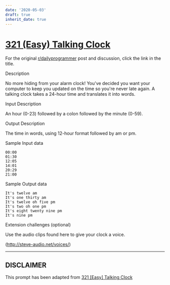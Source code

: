 ```yaml
---
date: '2020-05-03'
draft: true
inherit_date: true
---
```


# [321 (Easy) Talking Clock](https://www.reddit.com/r/dailyprogrammer/comments/6jr76h/20170627_challenge_321_easy_talking_clock/)

For the original [r/dailyprogrammer](https://www.reddit.com/r/dailyprogrammer/) post and discussion, click the link in the title.

Description

No more hiding from your alarm clock! You've decided you want your computer to keep you updated on the time so you're never late again. A talking clock takes a 24-hour time and translates it into words. 

Input Description

An hour (0-23) followed by a colon followed by the minute (0-59).

Output Description

The time in words, using 12-hour format followed by am or pm. 

Sample Input data


```
00:00
01:30
12:05
14:01
20:29
21:00
```
Sample Output data


```
It's twelve am
It's one thirty am
It's twelve oh five pm
It's two oh one pm
It's eight twenty nine pm
It's nine pm
```
Extension challenges (optional)

Use the audio clips found here to give your clock a voice.

(http://steve-audio.net/voices/)

----
## **DISCLAIMER**
This prompt has been adapted from [321 [Easy] Talking Clock](https://www.reddit.com/r/dailyprogrammer/comments/6jr76h/20170627_challenge_321_easy_talking_clock/
)
